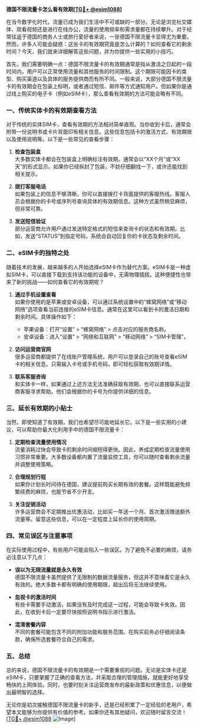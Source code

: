 **德国不限流量卡怎么看有效期[[TG💪+ @esim1088](https://t.me/s/esim1088)]**

在当今数字化时代，流量已成为我们生活中不可或缺的一部分。无论是浏览社交媒体、观看视频还是进行在线办公，流量的使用频率和需求量都在持续攀升。对于经常往返于德国的商务人士或旅行爱好者来说，一张德国不限流量卡显得尤为重要。然而，许多人可能会疑惑：这张卡的有效期究竟是怎么计算的？如何查看它的剩余时间？今天，我们就来详细解答这些问题，并为你提供一些实用的小技巧。

首先，我们需要明确一点：德国不限流量卡的有效期通常是指从激活之日起的一段时间内，用户可以正常使用流量和其他服务的时间限制。这个期限可能因卡的类型、购买渠道以及具体的服务提供商而有所不同。一般来说，大部分德国不限流量卡的有效期会在包装上标明，或者通过短信、邮件等方式通知用户。但如果你是通过线上购买的电子卡（例如eSIM卡），那么查看有效期的方法可能会略有不同。

### **一、传统实体卡的有效期查看方法**

对于传统的实体SIM卡，查看有效期的方法相对简单直观。当你收到卡后，通常会附带一份说明书或卡片背面印有相关信息。这些信息包括卡的激活方式、有效期限以及使用说明等。以下是一些常见的查看步骤：

1. **检查包装盒**  
   大多数实体卡都会在包装盒上明确标注有效期。通常会以“XX个月”或“XX天”的形式显示。如果你已经拆封了包装，不妨仔细翻找一下，或许还能找到相关提示。

2. **拨打客服电话**  
   如果包装上的信息不够清晰，你可以直接拨打卡背面提供的客服热线。客服人员会根据你的卡号或序列号查询具体的有效期信息。这种方式虽然稍显麻烦，但非常可靠。

3. **发送短信验证**  
   部分运营商允许用户通过发送特定格式的短信来查询卡的状态和有效期。比如，发送“STATUS”到指定号码，系统会自动回复你的卡状态及剩余时间。

### **二、eSIM卡的独特之处**

随着技术的发展，越来越多的人开始选择eSIM卡作为替代方案。eSIM卡是一种虚拟SIM卡，可以直接下载到支持该功能的设备中，无需物理插拔。这种便捷性也带来了新的挑战——如何查看它的有效期呢？

1. **通过手机设置查看**  
   如果你使用的是苹果或安卓设备，可以通过系统设置中的“蜂窝网络”或“移动网络”选项查看当前连接的eSIM卡信息。通常在这里可以看到卡的激活日期和剩余时间。具体操作如下：
   - 苹果设备：打开“设置” > “蜂窝网络” > 点击对应的服务商名称。
   - 安卓设备：进入“设置” > “网络和互联网” > “移动网络” > “SIM卡管理”。

2. **访问运营商官网**  
   很多运营商都提供了在线账户管理系统，用户可以登录自己的账号查看eSIM卡的相关信息。只需输入卡号或手机号码，即可轻松获取有效期详情。

3. **联系客服咨询**  
   和实体卡一样，如果通过上述方法无法准确获取有效期，也可以直接联系运营商客服寻求帮助。他们会根据你的卡号为你提供详细的信息。

### **三、延长有效期的小贴士**

当然，即使知道了有效期，我们也希望尽可能地延长它。以下是一些实用的小建议，可以帮助你最大化利用手中的德国不限流量卡：

1. **定期检查流量使用情况**  
   流量消耗过快会导致卡的剩余时间缩短得更快。因此，养成定期检查流量使用习惯非常重要。大多数设备都内置了流量监控工具，你可以随时查看剩余流量并调整使用策略。

2. **合理规划行程**  
   如果你计划长时间待在德国，建议提前购买长期有效的套餐。这样既能避免频繁续费的麻烦，也能节省不少开支。

3. **关注促销活动**  
   许多运营商会不定期推出优惠活动，比如买一年送一个月、首次激活赠送额外流量等。留意这些信息，可以在一定程度上延长你的使用周期。

### **四、常见误区与注意事项**

在实际使用过程中，有些用户可能会陷入一些误区。为了避免不必要的麻烦，请务必注意以下几点：

- **误以为无限流量就是永久有效**  
  德国不限流量卡虽然提供了无限制的数据流量服务，但这并不意味着它是永久有效的。绝大多数卡都有明确的使用期限，超出后将无法继续使用。

- **忽视卡的激活时间**  
  有些卡需要手动激活，如果没有及时完成这一过程，可能会导致卡失效。因此，在收到卡后一定要尽快按照说明书指示进行激活。

- **混淆套餐内容**  
  不同的套餐可能包含不同的附加功能和服务范围。在购买前务必仔细阅读条款，确保所选套餐符合自己的需求。

### **五、总结**

总的来说，德国不限流量卡的有效期是一个需要重视的问题。无论是实体卡还是eSIM卡，只要掌握了正确的查看方法，并采取合理的管理措施，就能更好地享受畅快的上网体验。同时，也要时刻关注运营商发布的最新政策和优惠信息，以便做出最明智的选择。

无论你是初次接触德国不限流量卡的新手，还是已经积累了一定经验的老用户，希望本文能够为你提供有价值的参考。如果你还有其他疑问，欢迎随时留言交流！[[TG💪+ @esim1088](https://t.me/s/esim1088) ![Image](https://i.postimg.cc/4NQfJmqS/Snipaste-2025-05-13-00-14-12.png)]